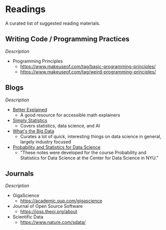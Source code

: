 # Readings

A curated list of suggested reading materials.

## Writing Code / Programming Practices
_Description_

- Programming Principles
  - https://www.makeuseof.com/tag/basic-programming-principles/
  - https://www.makeuseof.com/tag/weird-programming-principles/


## Blogs
_Description_

- [Better Explained](https://betterexplained.com)
  - A good resource for accessible math explainers
- [Simply Statistics](https://simplystatistics.org)
  - Covers statistics, data science, and AI
- [What's the Big Data](https://whatsthebigdata.com)
  - Curates a lot of quick, interesting things on data science in general, largely industry focused
- [Probability and Statistics for Data Science](https://cims.nyu.edu/~cfgranda/pages/stuff/probability_stats_for_DS.pdf)
  - "These notes were developed for the course Probability and Statistics for Data Science at the
Center for Data Science in NYU."


## Journals
_Description_

- GigaScience
  - https://academic.oup.com/gigascience
- Journal of Open Source Software
  - https://joss.theoj.org/about
- Scientific Data
  - https://www.nature.com/sdata/
  
